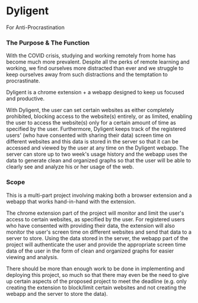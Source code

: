# Dyligent
For Anti-Procrastination

### The Purpose & The Function
With the COVID crisis, studying and working remotely from home has become much more prevalent. 
Despite all the perks of remote learning and working, we find ourselves more distracted than ever and we struggle to keep ourselves away from such distractions and the temptation to procrastinate. 

Dyligent is a chrome extension + a webapp designed to keep us focused and productive. 

With Dyligent, the user can set certain websites as either completely prohibited, blocking access to the website(s) entirely, or as limited, enabling the user to access the website(s) only for a certain amount of time as specified by the user. Furthermore, Dyligent keeps track of the registered users' (who have consented with sharing their data) screen time on different websites and this data is stored in the server so that it can be accessed and viewed by the user at any time on the Dyligent webapp. The server can store up to two week's usage history and the webapp uses the data to generate clean and organized graphs so that the user will be able to clearly see and analyze his or her usage of the web.

### Scope
This is a multi-part project involving making both a browser extension and a webapp that works hand-in-hand with the extension.

The chrome extension part of the project will monitor and limit the user's access to certain websites, as specified by the user. For registered users who have consented with providing their data, the extension will also monitor the user's screen time on different websites and send that data to a server to store. Using the data stored in the server, the webapp part of the project will authenticate the user and provide the appropriate screen time data of the user in the form of clean and organized graphs for easier viewing and analysis. 

There should be more than enough work to be done in implementing and deploying this project, so much so that there may even be the need to give up certain aspects of the proposed project to meet the deadline (e.g. only creating the extension to block/limit certain websites and not creating the webapp and the server to store the data).